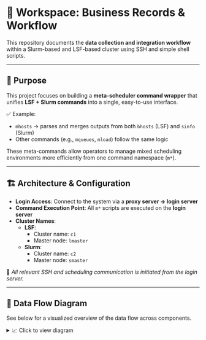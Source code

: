 # 🧾 Workspace: Business Records & Workflow

This repository documents the **data collection and integration workflow** within a Slurm-based and LSF-based cluster using SSH and simple shell scripts.

---

## 🎯 Purpose

This project focuses on building a **meta-scheduler command wrapper** that unifies **LSF + Slurm commands** into a single, easy-to-use interface.

✅ Example:
- `mhosts` → parses and merges outputs from both `bhosts` (LSF) and `sinfo` (Slurm)
- Other commands (e.g., `mqueues`, `mload`) follow the same logic

These meta-commands allow operators to manage mixed scheduling environments more efficiently from one command namespace (`m*`).

---

## 🏗 Architecture & Configuration

- **Login Access**: Connect to the system via a **proxy server → login server**
- **Command Execution Point**: All `m*` scripts are executed on the **login server**
- **Cluster Names**:
  - **LSF**:
    - Cluster name: `c1`
    - Master node: `lmaster`
  - **Slurm**:
    - Cluster name: `c2`
    - Master node: `smaster`

📌 *All relevant SSH and scheduling communication is initiated from the login server.*

---

## 🧭 Data Flow Diagram

See below for a visualized overview of the data flow across components.

<details>
<summary>📈 Click to view diagram</summary>
---

## 📊 Data Flow Overview

<pre><code>```

Data Flow Overview
[Proxy Server]
    │
    │ ssh
    ▼             ssh
[Login Server] ──────────▶ lmaster
    │
    │ ssh
    ▼
[smaster] ──────────────┐
    ├─ slurminfo_all.sh │
    └─ slurminfo.sh     │
                        │
┌───────────────────────┴────────────────────┐
│ ssh by smaster                             │ ssh by smaster
▼                                            ▼
[snode01] ─ slurminfo.sh                 [snode02] ─ slurminfo.sh
┌────────────────────────────────────────────────────────┐
│   smaster collects the results from all slurminfo.sh   │
│            results and sends them to stdout            │
└────────────────────────────────────────────────────────┘
                         │
                         ▼
                   [Login Server] ←←←←← Output collected and formatted
 ```</code></pre>


## 🧩 Components

| Role           | Description                                        |
|----------------|----------------------------------------------------|
| `Login Server` | Starts the collection process via SSH              |
| `smaster`      | Runs `slurminfo_all.sh`, aggregates results        |
| `snode01/02`   | Executes `slurminfo.sh`, returns metrics to master |

---

## ▶️ Usage

```bash
ssh smaster './slurminfo_all.sh'
Results will be collected from all compute nodes and displayed on the login server terminal.

📁 Directory Structure
.
├── slurminfo_all.sh     # Orchestration script on smaster
├── slurminfo.sh         # Node-level data collection script
└── README.md            # This file
